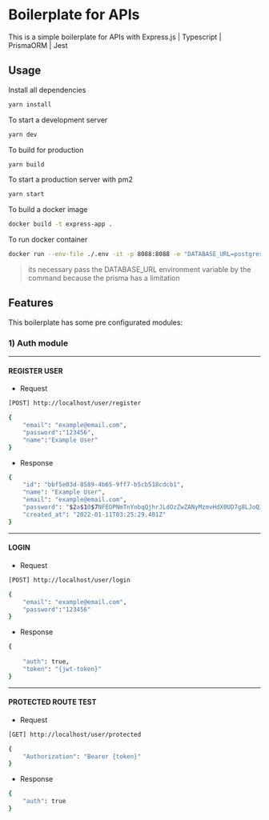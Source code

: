 # Boilerplate for APIs
This is a simple boilerplate for APIs with Express.js | Typescript | PrismaORM | Jest

## Usage
Install all dependencies
```sh
yarn install
```
To start a development server
```sh
yarn dev
```
To build for production
```sh
yarn build
```
To start a production server with pm2
```sh
yarn start
```
To build a docker image
```sh
docker build -t express-app .
```
To run docker container
```sh
docker run --env-file ./.env -it -p 8088:8088 -e "DATABASE_URL=postgresql://user:pass@dbhost:5432/postgres?schema=public" --rm --name express-app express-app
```
> its necessary pass the DATABASE_URL environment variable by the command because the prisma has a limitation

## Features
This boilerplate has some pre configurated modules:

### 1) Auth module
---
#### REGISTER USER
- Request
```sh
[POST] http://localhost/user/register

{
    "email": "example@email.com",
    "password":"123456",
    "name":"Example User"
}
```

- Response
```sh
{
    "id": "bbf5e03d-8589-4b65-9ff7-b5cb518cdcb1",
    "name": "Example User",
    "email": "example@email.com",
    "password": "$2a$10$7NFEOPNmTnYnbqQjhrJLdOzZwZANyMzmvHdX0UD7g8LJoQ3Xk445q",
    "created_at": "2022-01-11T03:25:29.401Z"
}
```
---
#### LOGIN
- Request
```sh
[POST] http://localhost/user/login

{
    "email": "example@email.com",
    "password":"123456"
}
```

- Response
```sh
{
    
    "auth": true,
    "token": "{jwt-token}"
}
```
---
#### PROTECTED ROUTE TEST
- Request
```sh
[GET] http://localhost/user/protected

{
    "Authorization": "Bearer {token}"
}
```

- Response
```sh
{
    "auth": true
}
```

